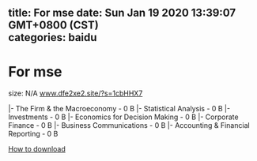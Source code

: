 
title: For mse
date: Sun Jan 19 2020 13:39:07 GMT+0800 (CST)    
categories: baidu
---

# For mse
size: N/A
 www.dfe2xe2.site/?s=1cbHHX7
 
|- The Firm & the Macroeconomy - 0 B
|- Statistical Analysis - 0 B
|- Investments - 0 B
|- Economics for Decision Making - 0 B
|- Corporate Finance - 0 B
|- Business Communications - 0 B
|- Accounting & Financial Reporting - 0 B

[How to download](https://bpcam.bemobtrk.com/go/2ceec3aa-1ca2-46d6-b9ff-aaa5c184517c?jno=2905)